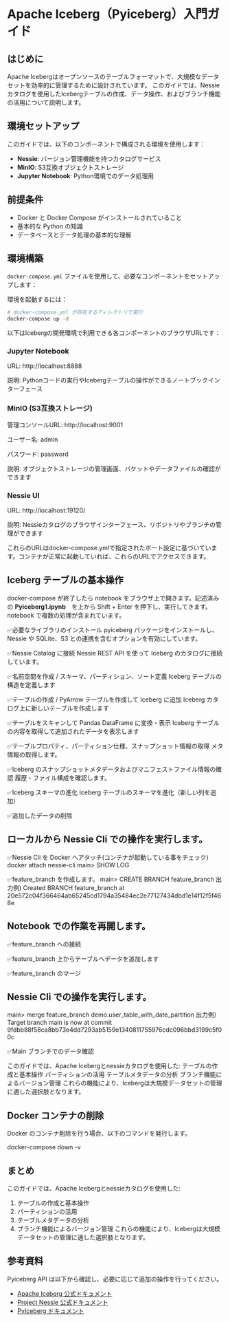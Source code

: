 # Apache Iceberg（Pyiceberg）入門ガイド

## はじめに
Apache Icebergはオープンソースのテーブルフォーマットで、大規模なデータセットを効率的に管理するために設計されています。
このガイドでは、Nessieカタログを使用したIcebergテーブルの作成、データ操作、およびブランチ機能の活用について説明します。

## 環境セットアップ

このガイドでは、以下のコンポーネントで構成される環境を使用します：

- **Nessie**: バージョン管理機能を持つカタログサービス
- **MinIO**: S3互換オブジェクトストレージ
- **Jupyter Notebook**: Python環境でのデータ処理用

## 前提条件

- Docker と Docker Compose がインストールされていること
- 基本的な Python の知識
- データベースとデータ処理の基本的な理解

## 環境構築

`docker-compose.yml` ファイルを使用して、必要なコンポーネントをセットアップします：

環境を起動するには：

```bash
# docker-compose.yml が存在するディレクトリで実行
docker-compose up -d
```

以下はIcebergの開発環境で利用できる各コンポーネントのブラウザURLです：

### Jupyter Notebook

URL: http://localhost:8888

説明: Pythonコードの実行やIcebergテーブルの操作ができるノートブックインターフェース

### MinIO (S3互換ストレージ)

管理コンソールURL: http://localhost:9001

ユーザー名: admin

パスワード: password

説明: オブジェクトストレージの管理画面、バケットやデータファイルの確認ができます

### Nessie UI

URL: http://localhost:19120/

説明: Nessieカタログのブラウザインターフェース、リポジトリやブランチの管理ができます

これらのURLはdocker-compose.ymlで指定されたポート設定に基づいています。コンテナが正常に起動していれば、これらのURLでアクセスできます。

## Iceberg テーブルの基本操作

docker-compose が終了したら notebook をブラウザ上で開きます。記述済みの **Pyiceberg1.ipynb**　を上から Shift + Enter を押下し、実行してきます。 
notebook で複数の処理が含まれています。

✅必要なライブラリのインストール
pyiceberg パッケージをインストールし、Nessie や SQLite、S3 との連携を含むオプションを有効にしています。

✅Nessie Catalog に接続
Nessie REST API を使って Iceberg のカタログに接続しています。

✅名前空間を作成 /  スキーマ、パーティション、ソート定義
Iceberg テーブルの構造を定義します

✅テーブルの作成 / PyArrow テーブルを作成して Iceberg に追加
Iceberg カタログ上に新しいテーブルを作成します

✅テーブルをスキャンして Pandas DataFrame に変換・表示
Iceberg テーブルの内容を取得して追加されたデータを表示します

✅テーブルプロパティ、パーティション仕様、スナップショット情報の取得
メタ情報の取得します。

✅Iceberg のスナップショットメタデータおよびマニフェストファイル情報の確認
履歴・ファイル構成を確認します。

✅Iceberg スキーマの進化
Iceberg テーブルのスキーマを進化（新しい列を追加）

✅追加したデータの削除

## ローカルから Nessie Cli での操作を実行します。

✅Nessie Cli を Docker へアタッチ(コンテナが起動している事をチェック)
docker attach nessie-cli
main> SHOW LOG

✅feature_branch を作成します。
main> CREATE BRANCH feature_branch
出力例) Created BRANCH feature_branch at 20e572c04f366464ab65245cd1794a35484ec2e77127434dbd1e14f12f5f468e

## Notebook での作業を再開します。

✅feature_branch への接続

✅feature_branch 上からテーブルへデータを追加します

✅feature_branch のマージ

## Nessie Cli での操作を実行します。

main> merge feature_branch demo.user_table_with_date_partition 
出力例）Target branch main is now at commit 9fdbb88f58ca8bb73e4dd7293ab5159e1340811755976cdc096bbd3199c5f00c

✅Main ブランチでのデータ確認

このガイドでは、Apache Icebergとnessieカタログを使用した:
テーブルの作成と基本操作
パーティションの活用
テーブルメタデータの分析
ブランチ機能によるバージョン管理
これらの機能により、Icebergは大規模データセットの管理に適した選択肢となります。

## Docker コンテナの削除
Docker のコンテナ削除を行う場合、以下のコマンドを発行します。

docker-compose down -v

## まとめ

このガイドでは、Apache Icebergとnessieカタログを使用した:

1. テーブルの作成と基本操作
2. パーティションの活用
3. テーブルメタデータの分析
4. ブランチ機能によるバージョン管理
これらの機能により、Icebergは大規模データセットの管理に適した選択肢となります。

## 参考資料

Pyiceberg API は以下から確認し、必要に応じて追加の操作を行ってください。

- [Apache Iceberg 公式ドキュメント](https://iceberg.apache.org/)
- [Project Nessie 公式ドキュメント](https://projectnessie.org/)
- [PyIceberg ドキュメント](https://py.iceberg.apache.org/)
